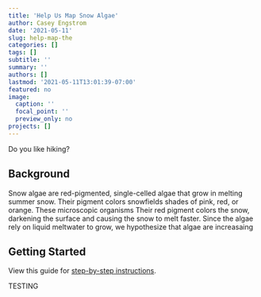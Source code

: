 ```yaml
---
title: 'Help Us Map Snow Algae'
author: Casey Engstrom
date: '2021-05-11'
slug: help-map-the
categories: []
tags: []
subtitle: ''
summary: ''
authors: []
lastmod: '2021-05-11T13:01:39-07:00'
featured: no
image:
  caption: ''
  focal_point: ''
  preview_only: no
projects: []
---
```


Do you like hiking?

## Background
Snow algae are red-pigmented, single-celled algae that grow in melting summer snow. Their pigment colors snowfields shades of pink, red, or orange. These microscopic organisms Their red pigment colors the snow, darkening the surface and causing the snow to melt faster. Since the algae rely on liquid meltwater to grow, we hypothesize that algae are increasaing 

## Getting Started

View this guide for [step-by-step instructions](www.caseyengstrom.com/volunteer-instructions/). 

TESTING
